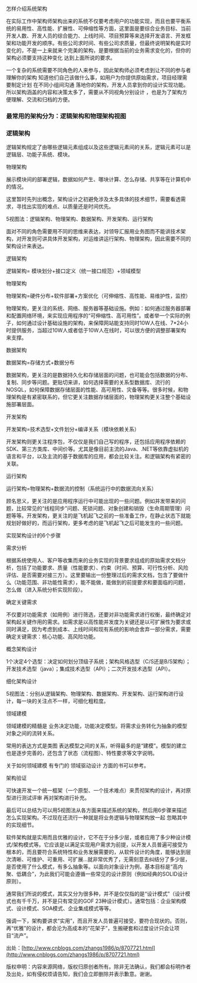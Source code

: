 怎样介绍系统架构

在实际工作中架构师架构出来的系统不仅要考虑用户的功能实现，而且也要平衡系统的易用性、高性能、扩展性、可伸缩性等方面，这里面是要综合业务目标、当前开发人数、开发人员的综合能力、上线时间、项目预算等来选择开发语言、开发框架和功能开发的顺序。有些公司求时间、有些公司求质量，但最终说明架构是实时变化的，不是一上来就来个完美的架构，是要根据当前的业务需求变化的，但你的架构必须要支持这种变化 达到上面所说的要求。

一个复杂的系统需要不同角色的人来参与，因此架构师必须考虑到让不同的参与者理解你的架构 知道他们自己该做什么事，如用户为你提供原始需求，项目经理需要制定计划 在不同小组间沟通 落地你的架构，开发人员拿到你的设计实现功能。所以架构涵盖的内容和决策太多了，需要从不同视角分别设计 ，也是为了架构方便理解、交流和归档的方便。

### 最常用的架构分为：逻辑架构和物理架构视图

### 逻辑架构

逻辑架构规定了由哪些逻辑元素组成以及这些逻辑元素间的关系，逻辑元素可以是逻辑层、功能子系统、模块。



物理架构

展示模块间的部署逻辑，数据如何产生、哪块计算、怎么存储、共享等在计算机中的情况。

这里暂时先列出概念，架构设计之初避免涉及太多具体的技术细节，需要看透需求，寻找出实现的难点、以质量还是时间优先。

5视图法：逻辑架构、物理架构、数据架构、开发架构、运行架构

面对不同的角色需要用不同的思维来表达，对领导汇报用业务图而不能讲技术架构，对开发则可讲具体开发架构，对运维讲运行架构、物理架构，因此需要不同的架构设计来表达。

逻辑架构

逻辑架构= 模块划分+接口定义（统一接口规范）+领域模型

物理架构

物理架构=硬件分布+软件部署+方案优化（可伸缩性、高性能、易维护性，监控）

物理架构，更关注的系统、网络、服务器等基础设施。例如：如何通过服务器部署和配置网络环境，来实现应用程序的“可伸缩性、高可用性”。或者举一个实际的例子，如何通过设计基础设施的架构，来保障网站能支持同时10W人在线、7\*24小时提供服务，当超过10W人或者低于10W人在线时，可以很方便的调整部署架构来支撑。

数据架构

数据架构=存储方式+数据分布

数据架构，更关注的是数据持久化和存储层面的问题，也可能会包括数据的分布、复制、同步等问题。更贴切来讲，如何选择需要的关系型数据库、流行的NOSQL，如何保障数据存储层面的性能、高可用性、灾备等等。很多时候，和物理架构是有紧密联系的，但它更关注数据存储层面的，物理架构更关注整个基础设施部署层面。

开发架构

开发架构=技术选型+文件划分+编译关系（模块依赖关系）

开发架构则更关注程序包，不仅仅是我们自己写的程序，还包括应用程序依赖的SDK、第三方类库、中间价等。尤其是像目前主流的Java、.NET等依靠虚拟机的语言和平台，以及主流的基于数据库的应用，都会比较关注。和逻辑架构有紧密的关联。

运行架构

运行架构=物理架构+数据流的控制（系统运行中的数据流向关系）

顾名思义，更关注的是应用程序运行中可能出现的一些问题。例如并发带来的问题，比较常见的“线程同步”问题、死锁问题、对象创建和销毁（生命周期管理）问题等等。开发架构，更关注的是飞机起飞之前的一些准备工作，在静止状态下就能规划好做好的，而运行架构，更多考虑的是飞机起飞之后可能发生的一些问题。

实现架构设计的6个步骤

需求分析

根据系统使用人、客户等收集而来的业务实现的背景要求组成的原始需求文档分析，包括了功能要求、质量（性能要求）、约束（时间、预算、可行性分析、风险评估、是否需要对接三方）。这里要输出一份整理过后的需求文档，包含了要做什么（功能范围、非功能性需求），能不能做，能做到的前提要求和要面临的问题，怎么做（进入系统分析实现阶段）。

确定关键需求

不仅要对功能需求（如用例）进行筛选，还要对非功能需求进行权衡，最终确定对架构起关键作用的需求。如需求是以高性能并发度为关键还是以可扩展性为要求或同时满足，因为考虑到成本、上线时间和现有系统的影响会舍弃一部分需求，需要确定关键需求：核心功能、高风险功能。

概念架构设计

1个决定4个选型：决定如何划分顶级子系统；架构风格选型（C/S还是B/S架构）；开发技术选型（java）；集成技术选型（API）；二次开发技术选型（API）。

细化架构设计

5视图法：分别从逻辑架构、物理架构、数据架构、开发架构、运行架构进行设计，每一块的关注点不一样，可细化粗粒度。

领域建模

领域建模的精髓是 业务决定功能，功能决定模型。将需求业务转化为抽象的模型对象之间的流转关系。

常用的表达方式是类图 表达模型之间的关系，听得最多的是“建模”。模型的建立也是逐步完善的，还包含了状态（流程图）、特性要求等文字说明。

关于如何领域建模 有专门的 领域驱动设计 方面的书可以参考。

架构验证

可快速开发一个统一框架（一个原型、一个技术难点）来贯彻架构的设计，再对原型进行测试评审 再对架构进行补充。

最后可以总结为可以用5视图法从各方面来描述系统的架构，然后用6步骤来描述怎么实现架构。不过现在还流行一种就是将业务逻辑与物理架构放一起 忽略其中的实现细节。

软件架构就是实用而且优雅的设计，它不在于分多少层，或者应用了多少种设计模式/架构模式等。它应该是以满足实现用户需求为前提，以开发人员普遍可接受为根本的，而且要符合系统特性和业务发展需要的，从软件设计的角度，能够达到层次清晰、可维护、可重用、可扩展…就非常优秀了，无需刻意去纠结分了多少层，是否使用了什么模式，有多么抽象等。以面向对象设计为例，基本目标是“高内聚、低耦合”，为此我们可能会遵循一些常见的设计原则（例如经典的SOLID设计原则）。

通常我们所说的模式，其实又分为很多种，并不是仅仅指的是“设计模式”（设计模式也有千千万，并不是只有常见的GOF 23种设计模式）。通常包括：企业架构模式、设计模式、SOA模式、企业集成模式等等。

强调一下，架构要讲求“实用”，而且开发人员普遍可接受，要符合现状的。否则，再“优雅”的设计，都会沦为高成本的“花架子”，生搬硬套和过度设计只会让项目“流产”。

出处：[http://www.cnblogs.com/zhangs1986/p/8707721.html](http://www.cnblogs.com/zhangs1986/p/8707721.html)

版权申明：内容来源网络，版权归原创者所有。除非无法确认，我们都会标明作者及出处，如有侵权烦请告知，我们会立即删除并表示歉意。谢谢。

